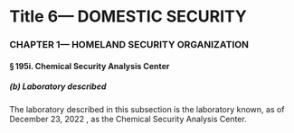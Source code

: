 
# Title 6— DOMESTIC SECURITY
### CHAPTER 1— HOMELAND SECURITY ORGANIZATION
#### § 195i. Chemical Security Analysis Center
##### (b) Laboratory described

The laboratory described in this subsection is the laboratory known, as of December 23, 2022 , as the Chemical Security Analysis Center.
